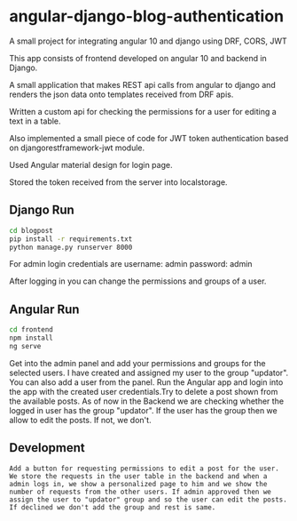 # angular-django-blog-authentication
A small project for integrating angular 10 and django using DRF, CORS, JWT

This app consists of frontend developed on angular 10 and backend in Django.

A small application that makes REST api calls from angular to django and renders the json data onto templates received from DRF apis.

Written a custom api for checking the permissions for a user for editing a text in a table.

Also implemented a small piece of code for JWT token authentication based on djangorestframework-jwt module.

Used Angular material design for login page.

Stored the token received from the server into localstorage.


## Django Run
```cmd
cd blogpost
pip install -r requirements.txt
python manage.py runserver 8000
```
For admin login credentials are
username: admin
password: admin

After logging in you can change the permissions and groups of a user.

## Angular Run
```cmd
cd frontend
npm install
ng serve
```

Get into the admin panel and add your permissions and groups for the selected users. I have created and assigned my user to the group "updator". You can also add a user from the panel. Run the Angular app and login into the app with the created user credentials.Try to delete a post shown from the available posts. As of now in the Backend we are checking whether the logged in user has the group "updator". If the user has the group then we allow to edit the posts. If not, we don't. 

## Development
```
Add a button for requesting permissions to edit a post for the user. We store the requests in the user table in the backend and when a admin logs in, we show a personalized page to him and we show the number of requests from the other users. If admin approved then we assign the user to "updator" group and so the user can edit the posts. If declined we don't add the group and rest is same.
```
